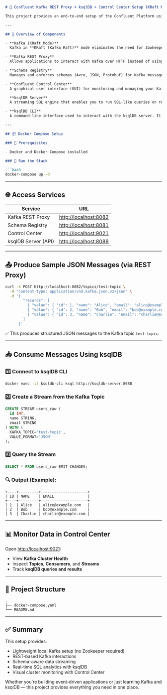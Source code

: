 ```markdown
# 🔄 Confluent Kafka REST Proxy + ksqlDB + Control Center Setup (KRaft Mode)

This project provides an end-to-end setup of the Confluent Platform using **KRaft mode** (Kafka without Zookeeper) via Docker Compose. It includes essential tools like Kafka REST Proxy, Schema Registry, ksqlDB, and Control Center for an interactive data streaming experience.

---

## 📘 Overview of Components

- **Kafka (KRaft Mode)**  
  Kafka in **KRaft (Kafka Raft)** mode eliminates the need for Zookeeper by introducing a built-in consensus protocol. It acts as the core event streaming platform where producers send and consumers receive messages.

- **Kafka REST Proxy**  
  Allows applications to interact with Kafka over HTTP instead of using native Kafka clients. It’s a great way to produce and consume Kafka messages via simple REST APIs.

- **Schema Registry**  
  Manages and enforces schemas (Avro, JSON, Protobuf) for Kafka messages. It ensures data compatibility between producers and consumers.

- **Confluent Control Center**  
  A graphical user interface (GUI) for monitoring and managing your Kafka cluster. You can view topics, consumer groups, message throughput, ksqlDB queries, and more — all in one place.

- **ksqlDB Server**  
  A streaming SQL engine that enables you to run SQL-like queries on real-time Kafka data. You can define **streams**, **tables**, and **derive insights** from live data using standard SQL syntax.

- **ksqlDB CLI**  
  A command-line interface used to interact with the ksqlDB server. It allows you to create streams, run queries, and explore real-time data in an interactive terminal environment.

---

## 📦 Docker Compose Setup

### 🔧 Prerequisites

- Docker and Docker Compose installed

### 🚀 Run the Stack

```bash
docker-compose up -d
```

---

## 🌐 Access Services

| Service                 | URL                             |
|------------------------|----------------------------------|
| Kafka REST Proxy        | [http://localhost:8082](http://localhost:8082) |
| Schema Registry         | [http://localhost:8081](http://localhost:8081) |
| Control Center          | [http://localhost:9021](http://localhost:9021) |
| ksqlDB Server (API)     | [http://localhost:8088](http://localhost:8088) |

---

## 📤 Produce Sample JSON Messages (via REST Proxy)

```bash
curl -X POST http://localhost:8082/topics/test-topic \
  -H "Content-Type: application/vnd.kafka.json.v2+json" \
  -d '{
        "records": [
          { "value": { "id": 1, "name": "Alice", "email": "alice@example.com" }},
          { "value": { "id": 2, "name": "Bob", "email": "bob@example.com" }},
          { "value": { "id": 3, "name": "Charlie", "email": "charlie@example.com" }}
        ]
      }'
```

✅ This produces structured JSON messages to the Kafka topic `test-topic`.

---

## 📥 Consume Messages Using ksqlDB

### 1️⃣ Connect to ksqlDB CLI

```bash
docker exec -it ksqldb-cli ksql http://ksqldb-server:8088
```

### 2️⃣ Create a Stream from the Kafka Topic

```sql
CREATE STREAM users_raw (
  id INT,
  name STRING,
  email STRING
) WITH (
  KAFKA_TOPIC='test-topic',
  VALUE_FORMAT='JSON'
);
```

### 3️⃣ Query the Stream

```sql
SELECT * FROM users_raw EMIT CHANGES;
```

### 🔍 Output (Example):

```
+----+---------+---------------------+
| ID | NAME    | EMAIL               |
+----+---------+---------------------+
| 1  | Alice   | alice@example.com   |
| 2  | Bob     | bob@example.com     |
| 3  | Charlie | charlie@example.com |
```

---

## 📊 Monitor Data in Control Center

Open [http://localhost:9021](http://localhost:9021):

- View **Kafka Cluster Health**
- Inspect **Topics**, **Consumers**, and **Streams**
- Track **ksqlDB queries and results**

---

## 📂 Project Structure

```
.
├── docker-compose.yaml
└── README.md
```

---

## ✅ Summary

This setup provides:

- Lightweight local Kafka setup (no Zookeeper required)
- REST-based Kafka interactions
- Schema-aware data streaming
- Real-time SQL analytics with ksqlDB
- Visual cluster monitoring with Control Center

Whether you're building event-driven applications or just learning Kafka and ksqlDB — this project provides everything you need in one place.
